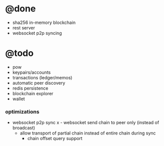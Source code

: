 # @done
- sha256 in-memory blockchain
- rest server
- websocket p2p syncing

# @todo
- pow
- keypairs/accounts
- transactions (ledger/memos)
- automatic peer discovery
- redis persistence
- blockchain explorer
- wallet

### optimizations
- websocket p2p sync
  x - websocket send chain to peer only (instead of broadcast)
  - allow transport of partial chain instead of entire chain during sync
    - chain offset query support

